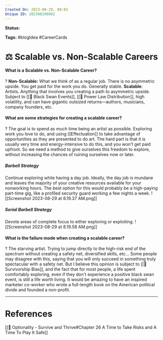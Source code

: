 ```yaml
---
Created On: 2023-08-29, 08:02
Unique ID: 202308290802
---
```

**Status:** 

**Tags:** #blogIdea #CareerCards

# ⚖️ Scalable vs. Non-Scalable Careers

#### What is a Scalable vs. Non-Scalable Career?
?
**Non-Scalable:** What we think of as a regular job. There is no asymmetric upside. You get paid for the work you do. Generally stable.
**Scalable**: Artists. Anything that involves you creating a path to asymmetric upside. Subject to [[🦢 Black Swan Events]], [[🔋 Power Law Distribution]], high volatility, and can have gigantic outsized returns—authors, musicians, company founders, etc.
<!--SR:!2023-11-03,47,270-->


#### What are some strategies for creating a scalable career?
?
The goal is to spend as much time being an artist as possible. Exploring work you love to do, and using [[Effectuation]] to take advantage of opportunities as they are presented to do art. The hard part is that it is usually very time and energy-intensive to do this, and you won't get paid upfront. So we need a method to give ourselves this freedom to explore, without increasing the chances of ruining ourselves now or later. 
##### Barbell Strategy
Continue exploring while having a day job. Ideally, the day job is mundane and leaves the majority of your creative resources available for your nonworking hours. The best option for this would probably be a high-paying part-time gig, like a profiled security guard working a few nights a week.
![[Screenshot 2023-08-29 at 8.19.37 AM.png]]
##### Serial Barbell Strategy
Devote areas of complete focus to either exploring or exploiting. 
![[Screenshot 2023-08-29 at 8.19.58 AM.png]]
<!--SR:!2023-10-14,26,250-->


#### What is the failure mode when creating a scalable career?
?
The starving artist. Trying to jump directly to the high-risk end of the spectrum without creating a safety net, diversified skills, etc...
Some people may disagree with this, saying that you will only succeed in something truly spectacular with a safety net. But I believe this opinion is subject to [[🥇 Survivorship Bias]], and the fact that for most people, a life spent comfortably exploring, even if they don't experience a positive black swan event, is still a life worth living. It would be amazing to have an inspired marketer co-worker who wrote a full-length book on the American political divide and founded a non-profit. 
<!--SR:!2023-11-26,59,268-->


---
# References
[[📗 Optionality - Survive and Thrive#Chapter 26 A Time to Take Risks and A Time To Play It Safe]]